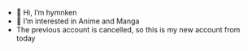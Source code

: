 - 👋 Hi, I’m hymnken
- 👀 I’m interested in Anime and Manga 
- The previous account is cancelled, so this is my new account from today
